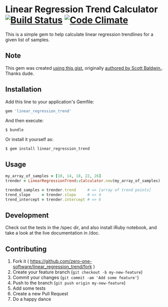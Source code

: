 # Linear Regression Trend Calculator [![Build Status](https://travis-ci.org/zero-one-software/linear_regression_trend.svg)](https://travis-ci.org/zero-one-software/linear_regression_trend) [![Code Climate](https://codeclimate.com/github/zero-one-software/linear_regression_trend/badges/gpa.svg)](https://codeclimate.com/github/zero-one-software/linear_regression_trend)

This is a simple gem to help calculate linear regression trendlines for a given list of samples.

## Note

This gem was created [using this gist.](https://gist.github.com/scottsbaldwin/1733588) originally [authored by Scott Baldwin.](https://github.com/scottsbaldwin). Thanks dude.

## Installation

Add this line to your application's Gemfile:

```ruby
gem 'linear_regression_trend'
```

And then execute:

    $ bundle

Or install it yourself as:

    $ gem install linear_regression_trend

## Usage

```ruby
my_array_of_samples = [10, 14, 18, 22, 26]
trender = LinearRegressionTrend::Calculator.new(my_array_of_samples)

trended_samples = trender.trend     # => [array of trend points]
trend_slope     = trender.slope     # => 4
trend_intercept = trender.intercept # => 6
```

## Development

Check out the tests in the /spec dir, and also install iRuby notebook, and take a look at the live documentation in /doc.

## Contributing

1. Fork it ( https://github.com/zero-one-software/linear_regression_trend/fork )
2. Create your feature branch (`git checkout -b my-new-feature`)
3. Commit your changes (`git commit -am 'Add some feature'`)
4. Push to the branch (`git push origin my-new-feature`)
5. Add some tests
6. Create a new Pull Request
7. Do a happy dance

